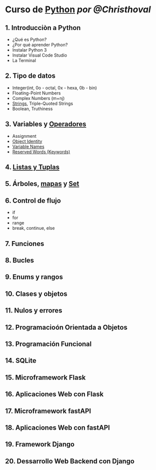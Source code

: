# Curso de [Python](https://docs.python.org/3/tutorial/index.html) _por @Christhoval_

## 1. Introducciòn a Python
- ¿Qué es Python?
- ¿Por qué aprender Python?
- Instalar Python 3
- Instalar Visual Code Studio
- La Terminal

## 2. Tipo de datos
- Integer(int, 0o - octal, 0x - hexa, 0b - bin)
- Floating-Point Numbers
- Complex Numbers (m+nj)
- [Strings](https://realpython.com/python-strings/), Triple-Quoted Strings
- Boolean, Truthiness

## 3. Variables y [Operadores](https://realpython.com/python-operators-expressions/)
- Assignment
- [Object Identity](https://realpython.com/python-variables/#object-identity)
- [Variable Names](https://realpython.com/python-variables/#variable-names)
- [Reserved Words (Keywords)](https://realpython.com/python-variables/#reserved-words-keywords)
## 4. [Listas y Tuplas](https://realpython.com/python-lists-tuples/)
## 5. Árboles, [mapas](https://realpython.com/python-dicts/) y [Set](https://realpython.com/python-sets/)
## 6. Control de flujo
- if
- for
- range
- break, continue, else
## 7. Funciones
## 8. Bucles
## 9. Enums y rangos
## 10. Clases y objetos
## 11. Nulos y errores

## 12. Programacioón Orientada a Objetos
## 13. Programación Funcional
## 14. SQLite
## 15. Microframework Flask
## 16. Aplicaciones Web con Flask
## 17. Microframework fastAPI
## 18. Aplicaciones Web con fastAPI
## 19. Framework Django
## 20. Dessarrollo Web Backend con Django
